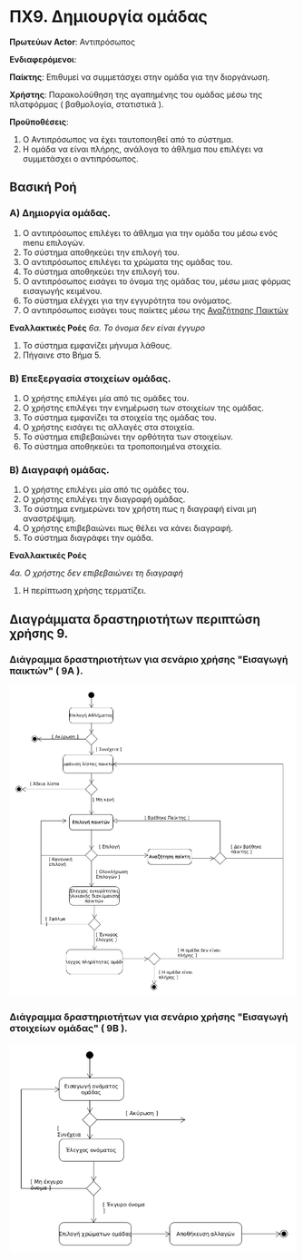 # ΠΧ9. Δημιουργία ομάδας

**Πρωτεύων Actor**: Αντιπρόσωπος 

**Ενδιαφερόμενοι**:

**Παίκτης**: Επιθυμεί να συμμετάσχει στην ομάδα για την διοργάνωση.

**Χρήστης**: Παρακολούθηση της αγαπημένης του ομάδας μέσω της πλατφόρμας ( βαθμολογία, στατιστικά ).

**Προϋποθέσεις**: 
1. Ο Αντιπρόσωπος να έχει ταυτοποιηθεί από το σύστημα.
2. Η ομάδα να είναι πλήρης, ανάλογα το άθλημα που επιλέγει να συμμετάσχει ο αντιπρόσωπος.

## Βασική Ροή

### Α) Δημιοργία ομάδας.
1. Ο αντιπρόσωπος επιλέγει το άθλημα για την ομάδα του μέσω ενός menu επιλογών.
2. Το σύστημα αποθηκεύει την επιλογή του.
3. Ο αντιπρόσωπος επιλέγει τα χρώματα της ομάδας του.
4. Το σύστημα αποθηκεύει την επιλογή του.
5. Ο αντιπρόσωπος εισάγει το όνομα της ομάδας του, μέσω μιας φόρμας εισαγωγής κειμένου.
6. Το σύστημα ελέγχει για την εγγυρότητα του ονόματος.
7. Ο αντιπρόσωπος εισάγει τους παίκτες μέσω της [Αναζήτησης Παικτών](uc10-player-search.md)

**Εναλλακτικές Ροές**
*6α. Το όνομα δεν είναι έγγυρο*
1. Το σύστημα εμφανίζει μήνυμα λάθους.
2. Πήγαινε στο Βήμα 5.

### Β) Επεξεργασία στοιχείων ομάδας.

1. Ο χρήστης επιλέγει μία από τις ομάδες του.
2. Ο χρήστης επιλέγει την ενημέρωση των στοιχείων της ομάδας.
2. Το σύστημα εμφανίζει τα στοιχεία της ομάδας του.
3. Ο χρήστης εισάγει τις αλλαγές στα στοιχεία.
4. Το σύστημα επιβεβαιώνει την ορθότητα των στοιχείων.
5. Το σύστημα αποθηκεύει τα τροποποιημένα στοιχεία.

### Β) Διαγραφή ομάδας.

1. Ο χρήστης επιλέγει μία από τις ομάδες του.
2. Ο χρήστης επιλέγει την διαγραφή ομάδας.
3. Το σύστημα ενημερώνει τον χρήστη πως η διαγραφή είναι μη αναστρέψιμη.
4. Ο χρήστης επιβεβαιώνει πως θέλει να κάνει διαγραφή.
5. Το σύστημα διαγράφει την ομάδα.


**Εναλλακτικές Ροές**

*4α. Ο χρήστης δεν επιβεβαιώνει τη διαγραφή*
1. Η περίπτωση χρήσης τερματίζει.

## Διαγράμματα δραστηριοτήτων περιπτώση χρήσης 9.

### Διάγραμμα δραστηριοτήτων για σενάριο χρήσης "Εισαγωγή παικτών" ( 9Α ).

![Διάγραμμα δραστηριοτήτων σενάριο χρήσης 9Α](uml/requirements/uc9_A.png)

### Διάγραμμα δραστηριοτήτων για σενάριο χρήσης "Εισαγωγή στοιχείων ομάδας" ( 9Β ).

![Διάγραμμα δραστηριοτήτων σενάριο χρήσης 9Β](uml/requirements/uc9_B.png)